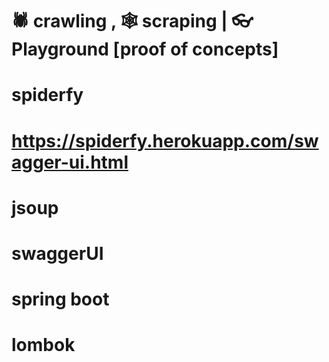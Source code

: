 # 🕷 crawling , 🕸 scraping | 👓Playground [proof of concepts]

# spiderfy
#  https://spiderfy.herokuapp.com/swagger-ui.html

# jsoup 
# swaggerUI
# spring boot
# lombok
